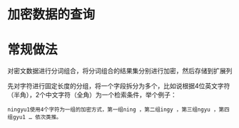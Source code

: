 # 加密数据的查询

# 常规做法

对密文数据进行分词组合，将分词组合的结果集分别进行加密，然后存储到扩展列

先对字符进行固定长度的分组，将一个字段拆分为多个，比如说根据4位英文字符（半角），2个中文字符（全角）为一个检索条件，举个例子：

```
ningyu1使用4个字符为一组的加密方式，第一组ning ，第二组ingy ，第三组ngyu ，第四组gyu1 … 依次类推。
```

